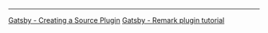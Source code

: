 




---
[Gatsby - Creating a Source Plugin](https://www.gatsbyjs.com/docs/tutorial/creating-a-source-plugin/)
[Gatsby - Remark plugin tutorial](https://www.gatsbyjs.com/tutorial/remark-plugin-tutorial/)